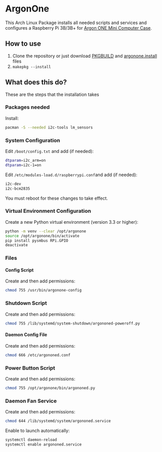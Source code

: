 # ArgonOne

This Arch Linux Package installs all needed scripts and services and configures a Raspberry Pi 3B/3B+ for [Argon ONE Mini Computer Case](https://www.argon40.com/argon1.html).

## How to use

 1. Clone the repository or just download [PKGBUILD](https://raw.githubusercontent.com/kounch/argonone/master/PKGBUILD) and [argonone.install](https://raw.githubusercontent.com/kounch/argonone/master/argonone.install) files
 2. ```makepkg --install```

## What does this do?

These are the steps that the installation takes

### Packages needed

Install:

```bash
pacman -S --needed i2c-tools lm_sensors
```

### System Configuration

Edit ```/boot/config.txt``` and add (if needed):

```bash
dtparam=i2c_arm=on
dtparam=i2c-1=on
```

Edit ```/etc/modules-load.d/raspberrypi.conf```and add (if needed):

```bash
i2c-dev
i2c-bcm2835
```

You must reboot for these changes to take effect.

### Virtual Environment Configuration

Create a new Python virtual environment (version 3.3 or higher):

```bash
python -m venv --clear /opt/argonone
source /opt/argonone/bin/activate
pip install pysmbus RPi.GPIO
deactivate
```

### Files

#### Config Script

Create and then add permissions:

```bash
chmod 755 /usr/bin/argonone-config
```

### Shutdown Script

Create and then add permissions:

```bash
chmod 755 /lib/systemd/system-shutdown/argononed-poweroff.py
```

#### Daemon Config File

Create and then add permissions:

```bash
chmod 666 /etc/argononed.conf
```

### Power Button Script

Create and then add permissions:

```bash
chmod 755 /opt/argonone/bin/argononed.py
```

### Daemon Fan Service

Create and then add permissions:

```bash
chmod 644 /lib/systemd/system/argononed.service
```

Enable to launch automatically:

```bash
systemctl daemon-reload
systemctl enable argononed.service
```
